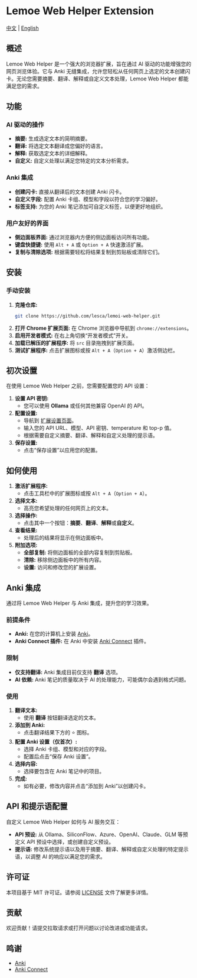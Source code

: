 # Lemoe Web Helper Extension

[中文](/README_CN.md) | [English](/README.md)

## 概述

Lemoe Web Helper 是一个强大的浏览器扩展，旨在通过 AI 驱动的功能增强您的网页浏览体验。它与 Anki 无缝集成，允许您轻松从任何网页上选定的文本创建闪卡。无论您需要摘要、翻译、解释或自定义文本处理，Lemoe Web Helper 都能满足您的需求。

## 功能

### AI 驱动的操作
- **摘要:** 生成选定文本的简明摘要。
- **翻译:** 将选定文本翻译成您偏好的语言。
- **解释:** 获取选定文本的详细解释。
- **自定义:** 自定义处理以满足您特定的文本分析需求。

### Anki 集成
- **创建闪卡:** 直接从翻译后的文本创建 Anki 闪卡。
- **自定义字段:** 配置 Anki 卡组、模型和字段以符合您的学习偏好。
- **标签支持:** 为您的 Anki 笔记添加可自定义标签，以便更好地组织。

### 用户友好的界面
- **侧边面板界面:** 通过浏览器内方便的侧边面板访问所有功能。
- **键盘快捷键:** 使用 `Alt + A` 或 `Option + A` 快速激活扩展。
- **复制与清除选项:** 根据需要轻松将结果复制到剪贴板或清除它们。

## 安装

### 手动安装
1. **克隆仓库:**
   ```bash
   git clone https://github.com/lesca/lemoi-web-helper.git
   ```
2. **打开 Chrome 扩展页面:**
   在 Chrome 浏览器中导航到 `chrome://extensions`。
3. **启用开发者模式:**
   在右上角切换“开发者模式”开关。
4. **加载已解压的扩展程序:**
   将 `src` 目录拖拽到扩展页面。
5. **测试扩展程序:**
   点击扩展图标或按 `Alt + A`（`Option + A`）激活侧边栏。

## 初次设置

在使用 Lemoe Web Helper 之前，您需要配置您的 API 设置：

1. **设置 API 密钥:**
   - 您可以使用 **Ollama** 或任何其他兼容 OpenAI 的 API。
2. **配置设置:**
   - 导航到 [扩展设置页面](chrome-extension://your-extension-id/settings.html)。
   - 输入您的 API URL、模型、API 密钥、temperature 和 top-p 值。
   - 根据需要自定义摘要、翻译、解释和自定义处理的提示语。
3. **保存设置:**
   - 点击“保存设置”以应用您的配置。

## 如何使用

1. **激活扩展程序:**
   - 点击工具栏中的扩展图标或按 `Alt + A`（`Option + A`）。
2. **选择文本:**
   - 高亮您希望处理的任何网页上的文本。
3. **选择操作:**
   - 点击其中一个按钮：**摘要**、**翻译**、**解释**或**自定义**。
4. **查看结果:**
   - 处理后的结果将显示在侧边面板中。
5. **附加选项:**
   - **全部复制:** 将侧边面板的全部内容复制到剪贴板。
   - **清除:** 移除侧边面板中的所有内容。
   - **设置:** 访问和修改您的扩展设置。

## Anki 集成

通过将 Lemoe Web Helper 与 Anki 集成，提升您的学习效果。

### 前提条件
- **Anki:** 在您的计算机上安装 [Anki](https://apps.ankiweb.net/)。
- **Anki Connect 插件:** 在 Anki 中安装 [Anki Connect](https://ankiweb.net/shared/info/2055492159) 插件。

### 限制
- **仅支持翻译:** Anki 集成目前仅支持 **翻译** 选项。
- **AI 依赖:** Anki 笔记的质量取决于 AI 的处理能力，可能偶尔会遇到格式问题。

### 使用
1. **翻译文本:**
   - 使用 **翻译** 按钮翻译选定的文本。
2. **添加到 Anki:**
   - 点击翻译结果下方的 ⭐ 图标。
3. **配置 Anki 设置（仅首次）:**
   - 选择 Anki 卡组、模型和对应的字段。
   - 配置后点击“保存 Anki 设置”。
4. **选择内容:**
   - 选择要包含在 Anki 笔记中的项目。
5. **完成:**
   - 如有必要，修改内容并点击“添加到 Anki”以创建闪卡。

## API 和提示语配置

自定义 Lemoe Web Helper 如何与 AI 服务交互：

- **API 预设:** 从 Ollama、SiliconFlow、Azure、OpenAI、Claude、GLM 等预定义 API 预设中选择，或创建自定义预设。
- **提示语:** 修改系统提示语以及用于摘要、翻译、解释或自定义处理的特定提示语，以调整 AI 的响应以满足您的需求。

## 许可证

本项目基于 MIT 许可证。请参阅 [LICENSE](LICENSE.txt) 文件了解更多详情。

## 贡献

欢迎贡献！请提交拉取请求或打开问题以讨论改进或功能请求。

## 鸣谢

- [Anki](https://apps.ankiweb.net/)
- [Anki Connect](https://ankiweb.net/shared/info/2055492159)
